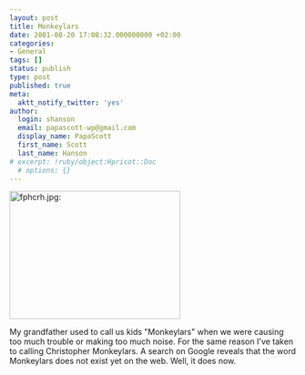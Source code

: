 ```yaml
---
layout: post
title: Monkeylars
date: 2001-08-20 17:08:32.000000000 +02:00
categories:
- General
tags: []
status: publish
type: post
published: true
meta:
  aktt_notify_twitter: 'yes'
author:
  login: shanson
  email: papascott-wp@gmail.com
  display_name: PapaScott
  first_name: Scott
  last_name: Hanson
# excerpt: !ruby/object:Hpricot::Doc
  # options: {}
---
```

<p><img src="http://www.papascott.de/wordpress/wp-content/uploads/2001/08/fphcrh.jpg" height="225" width="300" border="0" alt="fphcrh.jpg: " /></p>
<p>My grandfather used to call us kids "Monkeylars" when we were causing too much trouble or making too much noise. For the same reason I've taken to calling Christopher Monkeylars. A search on Google reveals that the word <a hrehttp://www.google.com/search?q=monkeylars>Monkeylars does not exist yet on the web. Well, it does now.</p>
